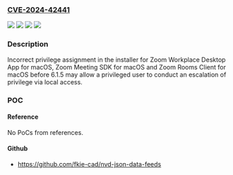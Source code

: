 ### [CVE-2024-42441](https://cve.mitre.org/cgi-bin/cvename.cgi?name=CVE-2024-42441)
![](https://img.shields.io/static/v1?label=Product&message=Zoom%20Workplace%20Desktop%20App%20for%20macOS%2C%20Zoom%20Meeting%20SDK%20for%20macOS%2C%20Zoom%20Rooms%20Client%20for%20macOS&color=blue)
![](https://img.shields.io/static/v1?label=Version&message=0%20&color=brightgreen)
![](https://img.shields.io/static/v1?label=Version&message=before%20version%206.1.5%20&color=brightgreen)
![](https://img.shields.io/static/v1?label=Vulnerability&message=CWE-266%20%5BLLM%5D%20Incorrect%20Privilege%20Assignment&color=brightgreen)

### Description

Incorrect privilege assignment in the installer for Zoom Workplace Desktop App for macOS, Zoom Meeting SDK for macOS and Zoom Rooms Client for macOS before 6.1.5 may allow a privileged user to conduct an escalation of privilege via local access.

### POC

#### Reference
No PoCs from references.

#### Github
- https://github.com/fkie-cad/nvd-json-data-feeds

